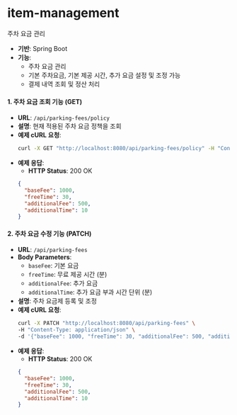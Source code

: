 # item-management
주차 요금 관리

- **기반**: Spring Boot
- **기능**:
  - 주차 요금 관리
  - 기본 주차요금, 기본 제공 시간, 추가 요금 설정 및 조정 가능
  - 결제 내역 조회 및 정산 처리

#### **1. 주차 요금 조회 기능 (GET)**

- **URL**: `/api/parking-fees/policy`
- **설명**: 현재 적용된 주차 요금 정책을 조회
- **예제 cURL 요청**:
  ```bash
  curl -X GET "http://localhost:8080/api/parking-fees/policy" -H "Content-Type: application/json"
  ```
- **예제 응답**:
  - **HTTP Status**: 200 OK
  ```json
  {
    "baseFee": 1000,
    "freeTime": 30,
    "additionalFee": 500,
    "additionalTime": 10
  }
  ```

#### **2. 주차 요금 수정 기능 (PATCH)**

- **URL**: `/api/parking-fees`
- **Body Parameters**:
  - `baseFee`: 기본 요금
  - `freeTime`: 무료 제공 시간 (분)
  - `additionalFee`: 추가 요금
  - `additionalTime`: 추가 요금 부과 시간 단위 (분)
- **설명**: 주차 요금제 등록 및 조정
- **예제 cURL 요청**:
  ```bash
  curl -X PATCH "http://localhost:8080/api/parking-fees" \
  -H "Content-Type: application/json" \
  -d '{"baseFee": 1000, "freeTime": 30, "additionalFee": 500, "additionalTime": 10}'
  ```
- **예제 응답**:
  - **HTTP Status**: 200 OK
  ```json
  {
    "baseFee": 1000,
    "freeTime": 30,
    "additionalFee": 500,
    "additionalTime": 10
  }
  ```
